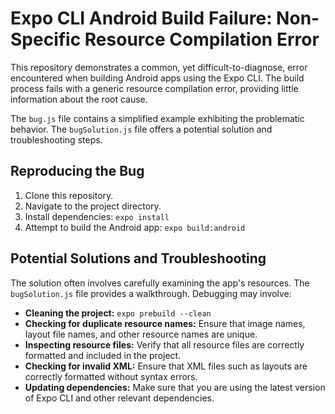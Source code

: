 # Expo CLI Android Build Failure: Non-Specific Resource Compilation Error

This repository demonstrates a common, yet difficult-to-diagnose, error encountered when building Android apps using the Expo CLI.  The build process fails with a generic resource compilation error, providing little information about the root cause.

The `bug.js` file contains a simplified example exhibiting the problematic behavior.  The `bugSolution.js` file offers a potential solution and troubleshooting steps.

## Reproducing the Bug

1. Clone this repository.
2. Navigate to the project directory.
3. Install dependencies: `expo install`
4. Attempt to build the Android app: `expo build:android`

## Potential Solutions and Troubleshooting

The solution often involves carefully examining the app's resources.  The `bugSolution.js` file provides a walkthrough.  Debugging may involve:

* **Cleaning the project:** `expo prebuild --clean`
* **Checking for duplicate resource names:** Ensure that image names, layout file names, and other resource names are unique.
* **Inspecting resource files:** Verify that all resource files are correctly formatted and included in the project. 
* **Checking for invalid XML:** Ensure that XML files such as layouts are correctly formatted without syntax errors.
* **Updating dependencies:** Make sure that you are using the latest version of Expo CLI and other relevant dependencies.